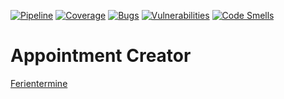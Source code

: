 [![Pipeline](https://gitlab.com/4s1/appointment-creator/badges/main/pipeline.svg)](https://gitlab.com/4s1/appointment-creator/pipelines)
[![Coverage](https://gitlab.com/4s1/appointment-creator/badges/main/coverage.svg)](https://gitlab.com/4s1/appointment-creator/commits/main)
[![Bugs](https://sonarcloud.io/api/project_badges/measure?project=4s1_appointment-creator&metric=bugs)](https://sonarcloud.io/project/issues?id=4s1_appointment-creator&resolved=false&types=BUG)
[![Vulnerabilities](https://sonarcloud.io/api/project_badges/measure?project=4s1_appointment-creator&metric=vulnerabilities)](hhttps://sonarcloud.io/project/issues?id=4s1_appointment-creator&resolved=false&types=VULNERABILITY)
[![Code Smells](https://sonarcloud.io/api/project_badges/measure?project=4s1_appointment-creator&metric=code_smells)](https://sonarcloud.io/project/issues?id=4s1_appointment-creator&resolved=false&types=CODE_SMELL)

# Appointment Creator

[Ferientermine](https://kultusministerium.hessen.de/schulsystem/ferien/ferientermine)
